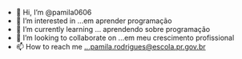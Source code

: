- 👋 Hi, I’m @pamila0606
- 👀 I’m interested in ...em aprender programação
- 🌱 I’m currently learning ... aprendendo sobre programação 
- 💞️ I’m looking to collaborate on ...em meu crescimento profissional
- 📫 How to reach me ...pamila.rodrigues@escola.pr.gov.br

<!---
pamila0606/pamila0606 is a ✨ special ✨ repository because its `README.md` (this file) appears on your GitHub profile.
You can click the Preview link to take a look at your changes.
--->
